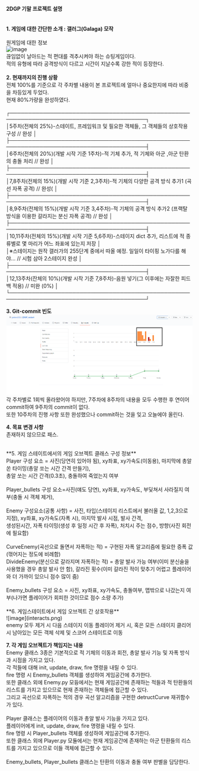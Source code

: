 **2DGP 기말 프로젝트 설명**
<br><br><br>
**1. 게임에 대한 간단한 소개 : 갤러그(Galaga) 모작**
<br><br>
원게임에 대한 정보<br>  ![image](ex1.png)<br>
끊임없이 날아드는 적 편대를 격추시켜야 하는 슈팅게임이다.<br>
적의 유형에 따라 공격방식이 다르고 시간이 지날수록 강한 적이 등장한다.<br>
<br>
**2. 현재까지의 진행 상황**<br>
전체 100%를 기준으로 각 주차별 내용이 본 프로젝트에 얼마나 중요한지에 따라 비중을 차등있게 두었다.<br>
현재 80%가량을 완성하였다.
<br><br>
┌───────────────────────────────────────────────────────────────────────────────────────┐<br>
│5주차(전체의 25%)-스테이트, 프레임워크 및 필요한 객체들, 그 객체들의 상호작용 구성 // 완성                           │<br>
├───────────────────────────────────────────────────────────────────────────────────────┤<br>
│6주차(전체의 20%)(개발 시작 기준 1주차)-적 기체 추가, 적 기체와 아군 ,아군 탄환의 충돌 처리  // 완성                  │<br>
├───────────────────────────────────────────────────────────────────────────────────────┤<br>
│7,8주차(전체의 15%)(개발 시작 기준 2,3주차)-적 기체의 다양한 공격 방식 추가1  (곡선 자폭 공격)  // 완성(             │<br>
├───────────────────────────────────────────────────────────────────────────────────────┤<br>
│8,9주차(전체의 15%)(개발 시작 기준 3,4주차)-적 기체의 공격 방식 추가2 (프랙탈 방식을 이용한 갈라지는 분신 자폭 공격) // 완성 │<br>
├───────────────────────────────────────────────────────────────────────────────────────┤<br>
│10,11주차(전체의 15%)(개발 시작 기준 5,6주차)-스테이지 dict 추가, 리스트에 적 종류별로 몇 마리가 어느 좌표에 있는지 저장    │<br>
│※스테이지는 원작 갤러가의 255단계 중에서 따올 예정. 일일이 타이핑 노가다를 해야...  		// 시험 삼아 2스테이지 완성   	│<br>
├───────────────────────────────────────────────────────────────────────────────────────┤<br>
│12,13주차(잔체의 10%)(개발 시작 기준 7,8주차)-음원 넣기(그 이후에는 자잘한 피드백 적용) 	// 미완 (0%)              │<br>
└───────────────────────────────────────────────────────────────────────────────────────┘<br>

**3. Git-commit 빈도**
<br>
![image](commits_count.png)<br>
각 주차별로 1회씩 올라왔어야 하지만, 7주차에 8주차의 내용을 모두 수행한 후 연이어 commit하여 9주차의 commit이 없다.<br>
또한 10주차의 진행 사항 또한 완성했으나 commit하는 것을 잊고 오늘에야 올린다.<br>

**4. 목표 변경 사항**<br>
존재하지 않으므로 패스.<br>

<br>
**5. 게임 스테이트에서의 게임 오브젝트 클래스 구성 정보**<br>
Player 구성 요소 = 사진(당연히 있어야 됨), xy좌표, xy가속도(이동용), 마지막에 총알 쏜 타이밍(총알 쏘는 시간 간격 만들기),<br>
총알 쏘는 시간 간격(0.3초), 충돌하여 죽었는지 여부<br>
<br>
Player_bullets 구성 요소=사진(얘도 당연), xy좌표, xy가속도, 부딫쳐서 사라질지 여부(충돌 시 객체 제거),<br>
<br>
Enemy 구성요소(공통 사항) = 사진, 타입(스테이지 리스트에서 불러올 값, 1,2,3으로 지정), xy좌표, xy가속도(자폭 시), 마지막 발사 시점, 발사 간격,<br>
생성된시간, 자폭 타이밍(생성 후 일정 시간 후 자폭), 처치시 주는 점수, 방향(사진 회전에 필요함)<br>
<br>
CurveEnemy(곡선으로 돌면서 자폭하는 적) = 구현된 자폭 알고리즘에 필요한 증폭 값(꺾어지는 정도에 비례함)<br>
DivideEnemy(분신으로 갈라지며 자폭하는 적) = 총알 발사 가능 여부(이미 분신술을 사용했을 경우 총알 발사 안 함), 갈라진 횟수(이미 갈라진 적이 맞추기 어렵고 플레이어와 더 가까이 있으니 점수 많이 줌)<br>
<br>
Enemy_bullets 구성 요소 = 사진, xy좌표, xy가속도, 충돌여부, 맵밖으로 나갔는지 여부(나가면 플레이어가 회피한 것이므로 점수 소량 추가)<br>
<br>
**6. 게임스테이트에서 게임 오브젝트 간 상호작용**<br>
![image](interacts.png)<br>
enemy 모두 제거 시 다음 스테이지 이동
플레이어 제거 시, 혹은 모든 스테이지 클리어 시 남아있는 모든 객체 삭제 및 스코어 스테이트로 이동

**7. 각 게임 오브젝트가 책임지는 내용**<br>
Enemy 클래스 3종은 기본적으로 적 기체의 이동과 회전, 총알 발사 기능 및 자폭 방식과 시점을 가지고 있다.<br>
각 적들에 대해 init, update, draw, fire 명령을 내릴 수 있다.<br>
fire 명령 시 Enemy_bullets 객체를 생성하여 게임공간에 추가한다.<br>
또한 클래스 외에 Enemy.py 모듕에서는 현재 게임공간에 존재하는 적들과 적 탄환들의 리스트를 가지고 있으므로 현재 존재하는 객체들에 접근할 수 있다.<br>
그리고 곡선으로 자폭하는 적의 경우 곡선 알고리즘을 구현한 detructCurve 재귀함수가 있다.<br>
<br>
Player 클래스는 플레이어의 이동과 총알 발사 기능을 가지고 있다.<br>
플레이어에게 init, update, draw, fire 명령을 내릴 수 있다.<br>
fire 명령 시 Player_bullets 객체를 생성하여 게임공간에 추가한다.<br>
또한 클래스 외에 Player.py 모듈에서는 현재 게임공간에 존재하는 아군 탄환들의 리스트를 가지고 있으므로 이들 객체에 접근할 수 있다.<br>
<br>
Enemy_bullets, Player_bullets 클래스는 탄환의 이동과 충돌 여부 판별을 담당한다.<br>

